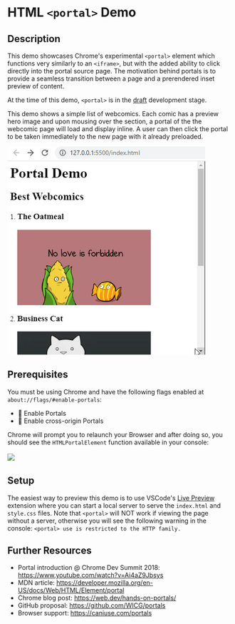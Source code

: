 # HTML `<portal>` Demo

## Description
This demo showcases Chrome's experimental `<portal>` element which functions very similarly to an `<iframe>`, but with the added ability to click directly into the portal source page. The motivation behind portals is to provide a seamless transition between a page and a prerendered inset preview of content.

At the time of this demo, `<portal>` is in the [draft](https://wicg.github.io/portals/) development stage.

This demo shows a simple list of webcomics. Each comic has a preview hero image and upon mousing over the section, a portal of the the webcomic page will load and display inline. A user can then click the portal to be taken immediately to the new page with it already preloaded.

<img src="https://github.com/doctafaustus/html-portal/blob/preview-gif/chrome_1sXGgQBBtJ.gif?raw=true">

## Prerequisites
You must be using Chrome and have the following flags enabled at `about://flags/#enable-portals`:
- 🚩 Enable Portals
- 🚩 Enable cross-origin Portals

Chrome will prompt you to relaunch your Browser and after doing so, you should see the `HTMLPortalElement` function available in your console:
<br/>
<br/>
<img width="400px" src="https://web-dev.imgix.net/image/admin/aUrrqhzMxaEX865Fk5zX.png?auto=format&w=1252">

## Setup
The easiest way to preview this demo is to use VSCode's [Live Preview](https://marketplace.visualstudio.com/items?itemName=ms-vscode.live-server) extension where you can start a local server to serve the `index.html` and `style.css` files. Note that `<portal>` will NOT work if viewing the page without a server, otherwise you will see the following warning in the console: `<portal> use is restricted to the HTTP family.`

## Further Resources
- Portal introduction @ Chrome Dev Summit 2018: https://www.youtube.com/watch?v=Ai4aZ9Jbsys
- MDN article: https://developer.mozilla.org/en-US/docs/Web/HTML/Element/portal
- Chrome blog post: https://web.dev/hands-on-portals/
- GitHub proposal: https://github.com/WICG/portals
- Browser support: https://caniuse.com/portals
